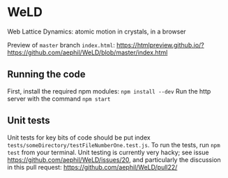 # WeLD
Web Lattice Dynamics: atomic motion in crystals, in a browser

Preview of `master` branch `index.html`:
https://htmlpreview.github.io/?https://github.com/aephil/WeLD/blob/master/index.html

## Running the code
First, install the required npm modules:
`npm install --dev`
Run the http server with the command `npm start`

## Unit tests
Unit tests for key bits of code should be put index
`tests/someDirectory/testFileNumberOne.test.js`.
To run the tests, run `npm test` from your terminal.
Unit testing is currently very hacky; see
issue https://github.com/aephil/WeLD/issues/20,
and particularly the discussion in this pull request:
https://github.com/aephil/WeLD/pull22/
